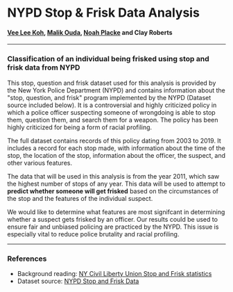 # NYPD Stop & Frisk Data Analysis 
#### <a href='https://github.com/VeeLeeKoh'>Vee Lee Koh</a>, <a href='https://github.com/malikouda'>Malik Ouda</a>, <a href='https://github.com/noahplacke'>Noah Placke</a> and Clay Roberts
---
### Classification of an individual being frisked using stop and frisk data from NYPD
This stop, question and frisk dataset used for this analysis is provided by the New York Police Department (NYPD) and contains information about the "stop, question, and frisk" program implemented by the NYPD (Dataset source included below). It is a controversial and highly criticized policy in which a police officer suspecting someone of wrongdoing is able to stop them, question them, and search them for a weapon. The policy has been highly criticized for being a form of racial profiling.

The full dataset contains records of this policy dating from 2003 to 2019. It includes a record for each stop made, with information about the time of the stop, the location of the stop, information about the officer, the suspect, and other various features.

The data that will be used in this analysis is from the year 2011, which saw the highest number of stops of any year. This data will be used to attempt to **predict whether someone will get frisked** based on the circumstances of the stop and the features of the individual suspect.

We would like to determine what features are most signifcant in determining whether a suspect gets frisked by an officer. Our results could be used to ensure fair and unbiased policing are practiced by the NYPD. This issue is especially vital to reduce police brutality and racial profiling.  

---
### References
- Background reading: <a href='https://www.nyclu.org/en/stop-and-frisk-data'> NY Civil Liberty Union Stop and Frisk statistics </a>
- Dataset source: <a href='https://www1.nyc.gov/site/nypd/stats/reports-analysis/stopfrisk.page'> NYPD Stop and Frisk Data </a>
